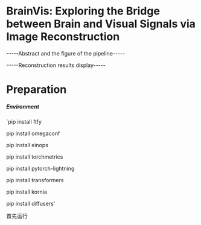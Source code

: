 # BrainVis: Exploring the Bridge between Brain and Visual Signals via Image Reconstruction

-----Abstract and the figure of the pipeline-----

-----Reconstruction results display-----

# Preparation

##### Environment

`pip install ftfy

pip install omegaconf

pip install einops

pip install torchmetrics

pip install pytorch-lightning

pip install transformers

pip install kornia

pip install diffusers'

首先运行
